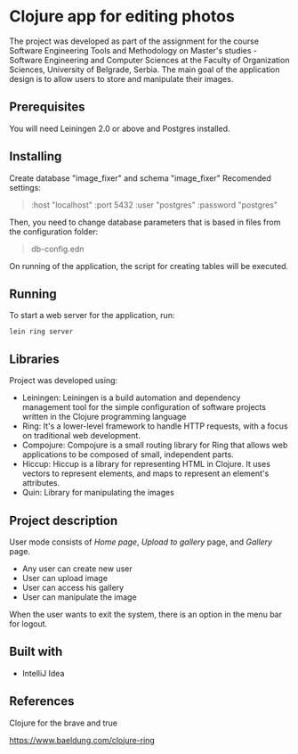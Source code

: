 # Clojure app for editing photos

The project was developed as part of the assignment for the course Software Engineering Tools and Methodology on Master's studies - Software Engineering and Computer Sciences at the Faculty of Organization Sciences, University of Belgrade, Serbia. 
The main goal of the application design is to allow users to store and manipulate their images. 

## Prerequisites
You will need Leiningen 2.0 or above and Postgres installed. 

## Installing
Create database "image_fixer" and schema "image_fixer"
Recomended settings:
> :host     "localhost"
  :port     5432
  :user     "postgres"
  :password "postgres"

Then, you need to change database parameters that is based in files from the configuration folder: 
>db-config.edn

On running of the application, the script for creating tables will be executed.


## Running
To start a web server for the application, run:

    lein ring server 


## Libraries
Project was developed using:
- Leiningen: Leiningen is a build automation and dependency management tool for the simple configuration of software projects written in the Clojure programming language
- Ring:  It's a lower-level framework to handle HTTP requests, with a focus on traditional web development. 
- Compojure: Compojure is a small routing library for Ring that allows web applications to be composed of small, independent parts.
- Hiccup: Hiccup is a library for representing HTML in Clojure. It uses vectors to represent elements, and maps to represent an element's attributes.
- Quin: Library for manipulating the images

## Project description

User mode consists of *Home page*, *Upload to gallery* page, and *Gallery* page. 

- Any user can create new user
- User can upload image
- User can access his gallery
- User can manipulate the image

When the user wants to exit the system, there is an option in the menu bar for logout.

## Built with
- IntelliJ Idea


## References
Clojure for the brave and true

https://www.baeldung.com/clojure-ring